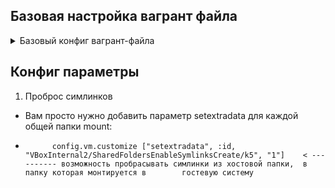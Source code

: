 
##                                                              Базовая настройка вагрант файла

<details>
                        <summary> Базовый конфиг вагрант-файла </summary>
                        
        Vagrant.configure("2") do |config|
                        config.vm.box = "ashum1976/centos7_kernel_5.10"
                        config.vm.synced_folder ".", "/vagrant", disabled: true
                        config.vm.synced_folder "./sync_data", "/home/vagrant/mnt"
                        
    # Провижинг, выполнение команд после запуска машины     
                        config.vm.provision "shell", inline: <<-SHELL    <----- провижинг, выполнение команд после запуска машины, в данном случае в shell. можно подцепить скрипт
                                mkdir -p ~root/.ssh
                                cp ~vagrant/.ssh/auth* ~root/.ssh
                            #  yum install -y redhat-lsb-core rpmdevtools rpm-build createrepo yum-utils wget
                            #  /vagrant/bash_rpm.sh
                        SHELL
                
        end

</details>






##                                                              Конфиг параметры


1.   Проброс симлинков

-   Вам просто нужно добавить параметр setextradata для каждой общей папки mount:

*           config.vm.customize ["setextradata", :id, "VBoxInternal2/SharedFoldersEnableSymlinksCreate/k5", "1"]    < ---------- возможность пробрасывать симлинки из хостовой папки,  в папку которая монтируется в        гостевую систему

